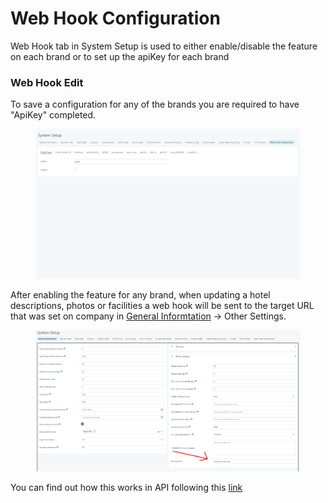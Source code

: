 # Web Hook Configuration

Web Hook tab in System Setup is used to either enable/disable the feature on each brand or to set up the apiKey for each brand

### Web Hook Edit <a href="#web-hook-edit" id="web-hook-edit"></a>

To save a configuration for any of the brands you are required to have "ApiKey" completed.

<figure><img src="../.gitbook/assets/webHookTab-f11ebd9f02befd9cf500432fe8b575ae.png" alt=""><figcaption></figcaption></figure>

After enabling the feature for any brand, when updating a hotel descriptions, photos or facilities a web hook will be sent to the target URL that was set on company in [General Informtation](system-setup.md#general-information) -> Other Settings.

<figure><img src="../.gitbook/assets/webHookURL-3b85bd984339deda202b5169f2cd88ac.png" alt=""><figcaption></figcaption></figure>

You can find out how this works in API following this [link](https://docsv2.tourpaq.com/docs/hotel-api/webhook)
